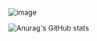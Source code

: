 ![image](https://user-images.githubusercontent.com/69797420/232721853-b1e3c4fe-a92b-4e90-91b3-165dfc851848.png)


![Anurag's GitHub stats](https://github-readme-stats.vercel.app/api?username=zmfpdl64&theme=shades-of-purple&show_icons=true)

